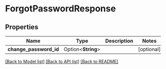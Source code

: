 # ForgotPasswordResponse

## Properties

Name | Type | Description | Notes
------------ | ------------- | ------------- | -------------
**change_password_id** | Option<**String**> |  | [optional]

[[Back to Model list]](../README.md#documentation-for-models) [[Back to API list]](../README.md#documentation-for-api-endpoints) [[Back to README]](../README.md)


